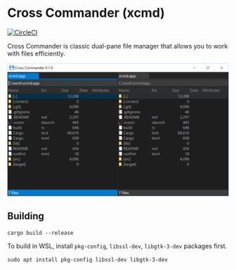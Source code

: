 # Cross Commander (xcmd)

[![CircleCI](https://circleci.com/gh/xcmd-io/xcmd.svg?style=svg)](https://circleci.com/gh/xcmd-io/xcmd)

Cross Commander is classic dual-pane file manager that allows you to work with files efficiently.

![Screenshot](docs/screenshot.png)

## Building

~~~
cargo build --release
~~~

To build in WSL, install `pkg-config`, `libssl-dev`, `libgtk-3-dev` packages first.

~~~
sudo apt install pkg-config libssl-dev libgtk-3-dev
~~~
